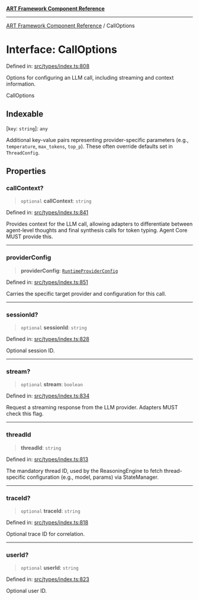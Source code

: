 [**ART Framework Component Reference**](../README.md)

***

[ART Framework Component Reference](../README.md) / CallOptions

# Interface: CallOptions

Defined in: [src/types/index.ts:808](https://github.com/hashangit/ART/blob/fe46dfaaacd3f198d9540925c3184fcab0f9c813/src/types/index.ts#L808)

Options for configuring an LLM call, including streaming and context information.

 CallOptions

## Indexable

\[`key`: `string`\]: `any`

Additional key-value pairs representing provider-specific parameters (e.g., `temperature`, `max_tokens`, `top_p`). These often override defaults set in `ThreadConfig`.

## Properties

### callContext?

> `optional` **callContext**: `string`

Defined in: [src/types/index.ts:841](https://github.com/hashangit/ART/blob/fe46dfaaacd3f198d9540925c3184fcab0f9c813/src/types/index.ts#L841)

Provides context for the LLM call, allowing adapters to differentiate
between agent-level thoughts and final synthesis calls for token typing.
Agent Core MUST provide this.

***

### providerConfig

> **providerConfig**: [`RuntimeProviderConfig`](RuntimeProviderConfig.md)

Defined in: [src/types/index.ts:851](https://github.com/hashangit/ART/blob/fe46dfaaacd3f198d9540925c3184fcab0f9c813/src/types/index.ts#L851)

Carries the specific target provider and configuration for this call.

***

### sessionId?

> `optional` **sessionId**: `string`

Defined in: [src/types/index.ts:828](https://github.com/hashangit/ART/blob/fe46dfaaacd3f198d9540925c3184fcab0f9c813/src/types/index.ts#L828)

Optional session ID.

***

### stream?

> `optional` **stream**: `boolean`

Defined in: [src/types/index.ts:834](https://github.com/hashangit/ART/blob/fe46dfaaacd3f198d9540925c3184fcab0f9c813/src/types/index.ts#L834)

Request a streaming response from the LLM provider.
Adapters MUST check this flag.

***

### threadId

> **threadId**: `string`

Defined in: [src/types/index.ts:813](https://github.com/hashangit/ART/blob/fe46dfaaacd3f198d9540925c3184fcab0f9c813/src/types/index.ts#L813)

The mandatory thread ID, used by the ReasoningEngine to fetch thread-specific configuration (e.g., model, params) via StateManager.

***

### traceId?

> `optional` **traceId**: `string`

Defined in: [src/types/index.ts:818](https://github.com/hashangit/ART/blob/fe46dfaaacd3f198d9540925c3184fcab0f9c813/src/types/index.ts#L818)

Optional trace ID for correlation.

***

### userId?

> `optional` **userId**: `string`

Defined in: [src/types/index.ts:823](https://github.com/hashangit/ART/blob/fe46dfaaacd3f198d9540925c3184fcab0f9c813/src/types/index.ts#L823)

Optional user ID.

